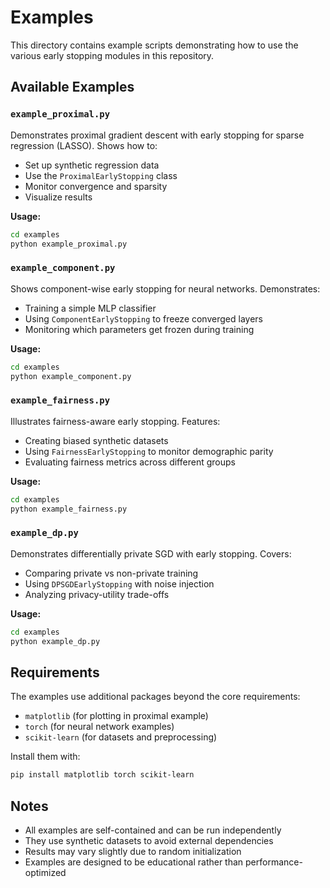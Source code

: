 # Examples

This directory contains example scripts demonstrating how to use the various early stopping modules in this repository.

## Available Examples

### `example_proximal.py`
Demonstrates proximal gradient descent with early stopping for sparse regression (LASSO). Shows how to:
- Set up synthetic regression data
- Use the `ProximalEarlyStopping` class
- Monitor convergence and sparsity
- Visualize results

**Usage:**
```bash
cd examples
python example_proximal.py
```

### `example_component.py`
Shows component-wise early stopping for neural networks. Demonstrates:
- Training a simple MLP classifier
- Using `ComponentEarlyStopping` to freeze converged layers
- Monitoring which parameters get frozen during training

**Usage:**
```bash
cd examples
python example_component.py
```

### `example_fairness.py`
Illustrates fairness-aware early stopping. Features:
- Creating biased synthetic datasets
- Using `FairnessEarlyStopping` to monitor demographic parity
- Evaluating fairness metrics across different groups

**Usage:**
```bash
cd examples
python example_fairness.py
```

### `example_dp.py`
Demonstrates differentially private SGD with early stopping. Covers:
- Comparing private vs non-private training
- Using `DPSGDEarlyStopping` with noise injection
- Analyzing privacy-utility trade-offs

**Usage:**
```bash
cd examples
python example_dp.py
```

## Requirements

The examples use additional packages beyond the core requirements:
- `matplotlib` (for plotting in proximal example)
- `torch` (for neural network examples)
- `scikit-learn` (for datasets and preprocessing)

Install them with:
```bash
pip install matplotlib torch scikit-learn
```

## Notes

- All examples are self-contained and can be run independently
- They use synthetic datasets to avoid external dependencies
- Results may vary slightly due to random initialization
- Examples are designed to be educational rather than performance-optimized